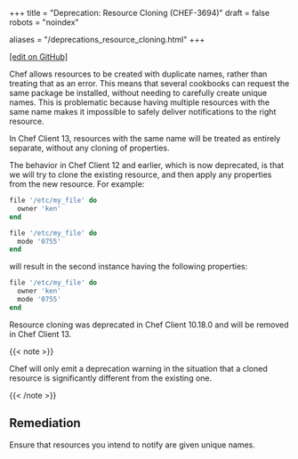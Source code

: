 +++
title = "Deprecation: Resource Cloning (CHEF-3694)"
draft = false
robots = "noindex"


aliases = "/deprecations_resource_cloning.html"
+++

[\[edit on GitHub\]](https://github.com/chef/chef-web-docs/blob/master/content/deprecations_resource_cloning.md)

Chef allows resources to be created with duplicate names, rather than
treating that as an error. This means that several cookbooks can request
the same package be installed, without needing to carefully create
unique names. This is problematic because having multiple resources with
the same name makes it impossible to safely deliver notifications to the
right resource.

In Chef Client 13, resources with the same name will be treated as
entirely separate, without any cloning of properties.

The behavior in Chef Client 12 and earlier, which is now deprecated, is
that we will try to clone the existing resource, and then apply any
properties from the new resource. For example:

``` ruby
file '/etc/my_file' do
  owner 'ken'
end

file '/etc/my_file' do
  mode '0755'
end
```

will result in the second instance having the following properties:

``` ruby
file '/etc/my_file' do
  owner 'ken'
  mode '0755'
end
```

Resource cloning was deprecated in Chef Client 10.18.0 and will be
removed in Chef Client 13.

{{< note >}}

Chef will only emit a deprecation warning in the situation that a cloned
resource is significantly different from the existing one.

{{< /note >}}

## Remediation

Ensure that resources you intend to notify are given unique names.
